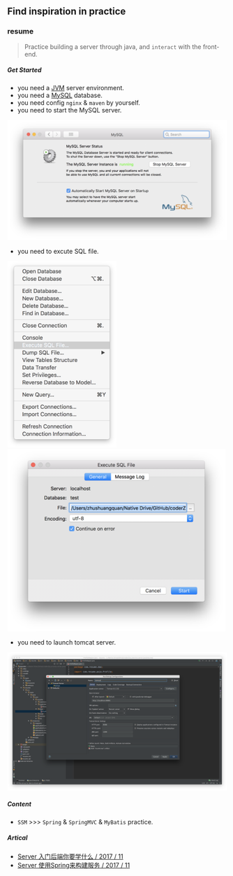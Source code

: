 ## Find inspiration in practice

### resume
>Practice building a server through java, and `interact` with the front-end.

##### Get Started
- you need a [JVM](https://www.java.com/zh_CN/) server environment.
- you need a [MySQL](https://www.mysql.com/downloads/) database.
- you need config `nginx` & `maven` by yourself.
- you need to start the MySQL server.

<img src="./resume/contents/img1.png" width="600">

- you need to excute SQL file.

<img src="./resume/contents/img3.png" width="250"><img src="./resume/contents/img2.png" width="500">

- you need to launch tomcat server.

<img src="./resume/contents/img4.png">

##### Content

- `SSM` >>> `Spring` & `SpringMVC` & `MyBatis` practice.

##### Artical
- [Server 入门后端你要学什么 / 2017 / 11](https://coderzsq.github.io/2017/11/Server-%E5%85%A5%E9%97%A8%E5%90%8E%E7%AB%AF%E4%BD%A0%E8%A6%81%E5%AD%A6%E4%BB%80%E4%B9%88/)
- [Server 使用Spring来构建服务 / 2017 / 11](https://coderzsq.github.io/2017/11/Server-%E4%BD%BF%E7%94%A8Spring%E6%9D%A5%E6%9E%84%E5%BB%BA%E6%9C%8D%E5%8A%A1/)
